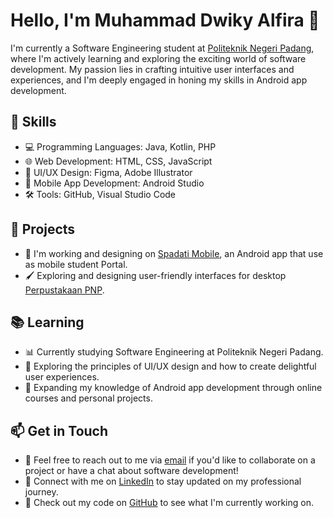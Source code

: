 # Hello, I'm Muhammad Dwiky Alfira 👋

I'm currently a Software Engineering student at [Politeknik Negeri Padang](https://www.pnp.ac.id), where I'm actively learning and exploring the exciting world of software development. My passion lies in crafting intuitive user interfaces and experiences, and I'm deeply engaged in honing my skills in Android app development.

## 🔧 Skills

- 💻 Programming Languages: Java, Kotlin, PHP
- 🌐 Web Development: HTML, CSS, JavaScript
- 🎨 UI/UX Design: Figma, Adobe Illustrator 
- 📱 Mobile App Development: Android Studio
- 🛠️ Tools: GitHub, Visual Studio Code

## 🌱 Projects

- 📱 I'm working and designing on [Spadati Mobile](https://www.figma.com/file/1hPKz8zKs4EIKIlKIBaxtf/Muhammad-Dwiky-Alfira_TRPL-2B?type=design&node-id=0%3A1&mode=design&t=ARyaKyYi6XvoedDV-1), an Android app that use as mobile student Portal.
- 🖌️ Exploring and designing user-friendly interfaces for desktop [Perpustakaan PNP](https://www.figma.com/file/tkxSFG60fAKK3ZkXItWgow/library-desktop?type=design&node-id=0%3A1&mode=design&t=8SRcZXlzwb6UBxHa-11).

## 📚 Learning

- 📊 Currently studying Software Engineering at Politeknik Negeri Padang.
- 📖 Exploring the principles of UI/UX design and how to create delightful user experiences.
- 🧰 Expanding my knowledge of Android app development through online courses and personal projects.

## 📫 Get in Touch

- 💬 Feel free to reach out to me via [email](mailto:dwikyalfira1@gmail.com) if you'd like to collaborate on a project or have a chat about software development!
- 🔗 Connect with me on [LinkedIn](https://www.linkedin.com/in/dwikyalfira) to stay updated on my professional journey.
- 🐙 Check out my code on [GitHub](https://github.com/dwikyalfira) to see what I'm currently working on.
